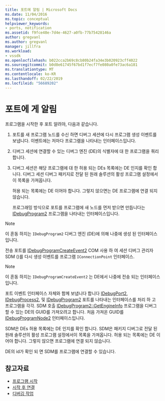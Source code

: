 ```yaml
---
title: 포트에 알림 | Microsoft Docs
ms.date: 11/04/2016
ms.topic: conceptual
helpviewer_keywords:
- ports, notification
ms.assetid: f9fce48e-7d4e-4627-a0fb-77b75428146a
author: gregvanl
ms.author: gregvanl
manager: jillfra
ms.workload:
- vssdk
ms.openlocfilehash: b022cca2b69c8cb80b24fa34e3b020923cff4022
ms.sourcegitcommit: b0d8e61745f67bd1f7ecf7fe080a0fe73ac6a181
ms.translationtype: MT
ms.contentlocale: ko-KR
ms.lasthandoff: 02/22/2019
ms.locfileid: "56689202"
---
```

# <a name="notify-the-port"></a>포트에 게 알림
프로그램을 시작한 후 포트 알려야, 다음과 같습니다.

1. 포트를 새 프로그램 노드를 수신 하면 디버그 세션에 다시 프로그램 생성 이벤트를 보냅니다. 이벤트에는 저마다 프로그램을 나타내는 인터페이스입니다.

2. 디버그 세션에 연결할 수 있는 디버그 엔진 (DE)의 식별자에 대 한 프로그램을 쿼리 합니다.

3. 디버그 세션은 해당 프로그램에 대 한 허용 되는 DEs 목록에는 DE 인지를 확인 합니다. 디버그 세션 디버그 패키지로 전달 된 원래 솔루션의 활성 프로그램 설정에서이 목록을 가져옵니다.

    허용 되는 목록에는 DE 이어야 합니다. 그렇지 않으면는 DE 프로그램에 연결 되지 않습니다.

   프로그래밍 방식으로 포트를 프로그램에 새 노드를 먼저 받으면 만듭니다는 [IDebugProgram2](../../extensibility/debugger/reference/idebugprogram2.md) 프로그램을 나타내는 인터페이스입니다.

> [!NOTE]
>  이 혼동 하지는 `IDebugProgram2` 디버그 엔진 (DE)에 의해 나중에 생성 된 인터페이스입니다.

 전송 포트를 [IDebugProgramCreateEvent2](../../extensibility/debugger/reference/idebugprogramcreateevent2.md) COM 사용 하 여 세션 디버그 관리자 SDM ()를 다시 생성 이벤트를 프로그램 `IConnectionPoint` 인터페이스.

> [!NOTE]
>  이 혼동 하지는 `IDebugProgramCreateEvent2` 는 DE에서 나중에 전송 되는 인터페이스입니다.

 포트 이벤트 인터페이스 자체와 함께 보냅니다 합니다 [IDebugPort2](../../extensibility/debugger/reference/idebugport2.md), [IDebugProcess2](../../extensibility/debugger/reference/idebugprocess2.md), 및 [IDebugProgram2](../../extensibility/debugger/reference/idebugprogram2.md) 포트를 나타내는 인터페이스를 처리 하 고 프로그램을 각각. SDM 호출 [IDebugProgram2::GetEngineInfo](../../extensibility/debugger/reference/idebugprogram2-getengineinfo.md) 프로그램을 디버그할 수 있는 DE의 GUID를 가져오려고 합니다. 처음 가져온 GUID를 [IDebugProgramNode2](../../extensibility/debugger/reference/idebugprogramnode2.md) 인터페이스입니다.

 SDM은 DEs 허용 목록에는 DE 인지를 확인 합니다. SDM은 패키지 디버그로 전달 된 원래 솔루션의 활성 프로그램 설정에서이 목록을 가져옵니다. 허용 되는 목록에는 DE 이어야 합니다. 그렇지 않으면 프로그램에 연결 되지 않습니다.

 DE의 id가 확인 되 면 SDM를 프로그램에 연결할 수 있습니다.

## <a name="see-also"></a>참고자료
- [프로그램 시작](../../extensibility/debugger/launching-a-program.md)
- [시작 후 연결](../../extensibility/debugger/attaching-after-a-launch.md)
- [디버깅 작업](../../extensibility/debugger/debugging-tasks.md)